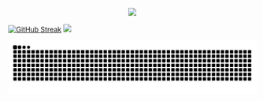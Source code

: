 <p align='center'>
    <img src="https://capsule-render.vercel.app/api?type=waving&color=auto&height=300&section=header&text=Hi%20There!&fontSize=90&animation=fadeIn&fontAlignY=30&desc=Welcome%20to%20Erikline's%20Github%20!&descAlignY=51&descAlign=62"/>
</p>

<source
srcset="https://github-readme-stats.vercel.app/api?username=Erikline&show_icons=true&theme=dark"
media="(prefers-color-scheme: dark)"
/>
[![GitHub Streak](https://streak-stats.demolab.com?user=Erikline)](https://git.io/streak-stats)
<source
srcset="https://github-readme-stats.vercel.app/api?username=Erikline&show_icons=true"
media="(prefers-color-scheme: light), (prefers-color-scheme: no-preference)"
/>
<img src="https://github-readme-stats.vercel.app/api?username=Erikline&show_icons=true" />
</picture>

<picture>
<source media="(prefers-color-scheme: dark)" srcset="https://raw.githubusercontent.com/Peter-JXL/Peter-JXL/output/github-contribution-grid-snake-dark.svg">
<source media="(prefers-color-scheme: light)" srcset="https://raw.githubusercontent.com/Peter-JXL/Peter-JXL/output/github-contribution-grid-snake.svg">
<img alt="github contribution grid snake animation" src="https://raw.githubusercontent.com/Peter-JXL/Peter-JXL/output/github-contribution-grid-snake.svg">
</picture>

